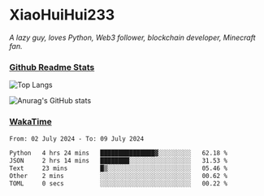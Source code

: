 # XiaoHuiHui233

*A lazy guy, loves Python, Web3 follower, blockchain developer, Minecraft fan.*

### [Github Readme Stats](https://github.com/anuraghazra/github-readme-stats)

![Top Langs](https://github-readme-stats.vercel.app/api/top-langs/?username=XiaoHuiHui233&layout=compact&theme=github_dark)

![Anurag's GitHub stats](https://github-readme-stats.vercel.app/api?username=XiaoHuiHui233&show_icons=true&theme=github_dark)

### [WakaTime](https://wakatime.com)

<!--START_SECTION:waka-->

```txt
From: 02 July 2024 - To: 09 July 2024

Python   4 hrs 24 mins   ███████████████▓░░░░░░░░░   62.18 %
JSON     2 hrs 14 mins   ████████░░░░░░░░░░░░░░░░░   31.53 %
Text     23 mins         █▒░░░░░░░░░░░░░░░░░░░░░░░   05.46 %
Other    2 mins          ░░░░░░░░░░░░░░░░░░░░░░░░░   00.62 %
TOML     0 secs          ░░░░░░░░░░░░░░░░░░░░░░░░░   00.22 %
```

<!--END_SECTION:waka-->
